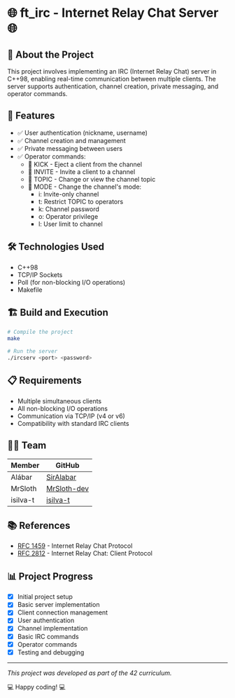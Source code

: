 # 🌐 ft_irc - Internet Relay Chat Server 🌐

## 📝 About the Project

This project involves implementing an IRC (Internet Relay Chat) server in C++98, enabling real-time communication between multiple clients. The server supports authentication, channel creation, private messaging, and operator commands.

## 🚀 Features

- ✅ User authentication (nickname, username)
- ✅ Channel creation and management
- ✅ Private messaging between users
- ✅ Operator commands:
  - 👢 KICK - Eject a client from the channel
  - 📨 INVITE - Invite a client to a channel
  - 📌 TOPIC - Change or view the channel topic
  - 🔧 MODE - Change the channel's mode:
    - i: Invite-only channel
    - t: Restrict TOPIC to operators
    - k: Channel password
    - o: Operator privilege
    - l: User limit to channel

## 🛠️ Technologies Used

- C++98
- TCP/IP Sockets
- Poll (for non-blocking I/O operations)
- Makefile

## 🏗️ Build and Execution

```bash
# Compile the project
make

# Run the server
./ircserv <port> <password>
```

## 📋 Requirements

- Multiple simultaneous clients
- All non-blocking I/O operations
- Communication via TCP/IP (v4 or v6)
- Compatibility with standard IRC clients

## 👨‍💻 Team

| Member | GitHub |
|--------|--------|
| Alábar | [SirAlabar](https://github.com/SirAlabar) |
| MrSloth | [MrSloth-dev](https://github.com/MrSloth-dev) |
| isilva-t | [isilva-t](https://github.com/isilva-t) |

## 📚 References

- [RFC 1459](https://tools.ietf.org/html/rfc1459) - Internet Relay Chat Protocol
- [RFC 2812](https://tools.ietf.org/html/rfc2812) - Internet Relay Chat: Client Protocol

## 📊 Project Progress

- [x] Initial project setup
- [x] Basic server implementation
- [x] Client connection management
- [x] User authentication
- [x] Channel implementation
- [x] Basic IRC commands
- [x] Operator commands
- [x] Testing and debugging

---

*This project was developed as part of the 42 curriculum.*

💻 Happy coding! 💻
